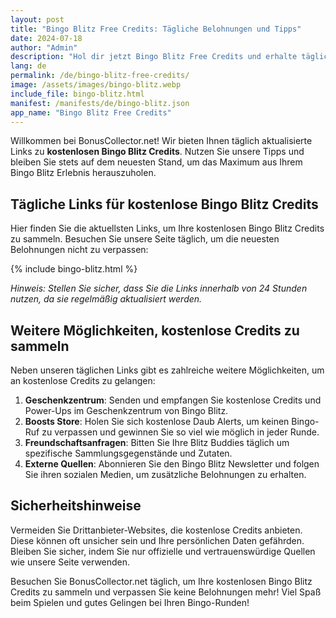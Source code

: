 ```yaml
---
layout: post
title: "Bingo Blitz Free Credits: Tägliche Belohnungen und Tipps"
date: 2024-07-18
author: "Admin"
description: "Hol dir jetzt Bingo Blitz Free Credits und erhalte täglich kostenlose Bingo Blitz Credits. Nutze unsere Links für kostenlose Credits und verbessere dein Spiel!"
lang: de
permalink: /de/bingo-blitz-free-credits/
image: /assets/images/bingo-blitz.webp
include_file: bingo-blitz.html
manifest: /manifests/de/bingo-blitz.json
app_name: "Bingo Blitz Free Credits"
---
```


Willkommen bei BonusCollector.net! Wir bieten Ihnen täglich aktualisierte Links zu **kostenlosen Bingo Blitz Credits**. Nutzen Sie unsere Tipps und bleiben Sie stets auf dem neuesten Stand, um das Maximum aus Ihrem Bingo Blitz Erlebnis herauszuholen.

## Tägliche Links für kostenlose Bingo Blitz Credits

Hier finden Sie die aktuellsten Links, um Ihre kostenlosen Bingo Blitz Credits zu sammeln. Besuchen Sie unsere Seite täglich, um die neuesten Belohnungen nicht zu verpassen:

{% include bingo-blitz.html %}

*Hinweis: Stellen Sie sicher, dass Sie die Links innerhalb von 24 Stunden nutzen, da sie regelmäßig aktualisiert werden.*

## Weitere Möglichkeiten, kostenlose Credits zu sammeln

Neben unseren täglichen Links gibt es zahlreiche weitere Möglichkeiten, um an kostenlose Credits zu gelangen:

1. **Geschenkzentrum**: Senden und empfangen Sie kostenlose Credits und Power-Ups im Geschenkzentrum von Bingo Blitz.
2. **Boosts Store**: Holen Sie sich kostenlose Daub Alerts, um keinen Bingo-Ruf zu verpassen und gewinnen Sie so viel wie möglich in jeder Runde.
3. **Freundschaftsanfragen**: Bitten Sie Ihre Blitz Buddies täglich um spezifische Sammlungsgegenstände und Zutaten.
4. **Externe Quellen**: Abonnieren Sie den Bingo Blitz Newsletter und folgen Sie ihren sozialen Medien, um zusätzliche Belohnungen zu erhalten.

## Sicherheitshinweise

Vermeiden Sie Drittanbieter-Websites, die kostenlose Credits anbieten. Diese können oft unsicher sein und Ihre persönlichen Daten gefährden. Bleiben Sie sicher, indem Sie nur offizielle und vertrauenswürdige Quellen wie unsere Seite verwenden.

Besuchen Sie BonusCollector.net täglich, um Ihre kostenlosen Bingo Blitz Credits zu sammeln und verpassen Sie keine Belohnungen mehr! Viel Spaß beim Spielen und gutes Gelingen bei Ihren Bingo-Runden!